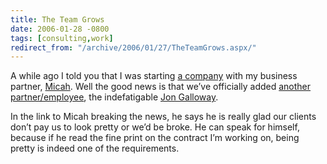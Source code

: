 ```yaml
---
title: The Team Grows
date: 2006-01-28 -0800
tags: [consulting,work]
redirect_from: "/archive/2006/01/27/TheTeamGrows.aspx/"
---
```


A while ago I told you that I was starting [a
company](http://micahdylan.com/archive/2006/01/27/TheThreeAmigos.aspx)
with my business partner, [Micah](http://micahdylan.com/). Well the good
news is that we’ve officially added [another
partner/employee](http://micahdylan.com/archive/2006/01/27/TheThreeAmigos.aspx),
the indefatigable [Jon Galloway](http://weblogs.asp.net/jgalloway/).

In the link to Micah breaking the news, he says he is really glad our
clients don’t pay us to look pretty or we’d be broke. He can speak for
himself, because if he read the fine print on the contract I’m working
on, being pretty is indeed one of the requirements.

